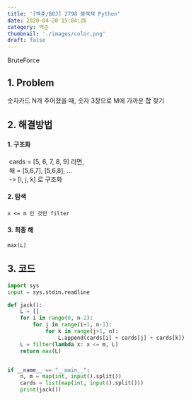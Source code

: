 ```yaml
---
title: '[백준/BOJ] 2798 블랙잭 Python'
date: 2020-04-20 15:04:26
category: 백준
thumbnail: './images/color.png'
draft: false
---
```

BruteForce

## 1. Problem <br>

숫자카드 N개 주어졌을 때, 숫자 3장으로 M에 가까운 합 찾기

## 2. 해결방법

#### 1. 구조화
&nbsp;cards = [5, 6, 7, 8, 9] 라면,<br>
&nbsp;해 = [5,6,7], [5,6,8], ...<br>
&nbsp;-> [i, j, k] 로 구조화

#### 2. 탐색 <br>
    x <= m 인 것만 filter
#### 3. 최종 해 <br>
    max(L)

## 3. 코드
```python
import sys
input = sys.stdin.readline

def jack():
    L = []
    for i in range(0, n-2):
        for j in range(i+1, n-1):
            for k in range(j+1, n):
                L.append(cards[i] + cards[j] + cards[k])
    L = filter(lambda x: x <= m, L)
    return max(L)


if __name__ == "__main__":
    n, m = map(int, input().split())
    cards = list(map(int, input().split()))
    print(jack())
```